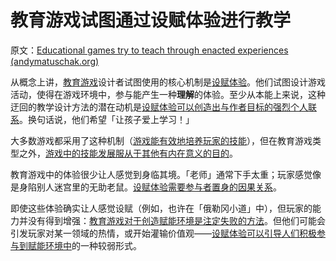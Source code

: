 # 教育游戏试图通过设赋体验进行教学

原文：[Educational games try to teach through enacted experiences (andymatuschak.org)](https://notes.andymatuschak.org/z5xCoFBNqoFjNHsWcsP4GbSPKqAG3dNzR6SXC)

从概念上讲，[教育游戏](https://notes.andymatuschak.org/z5YBATDEy9pSqzTgNhH6MhGqgkG8mAF7QTLK5)设计者试图使用的核心机制是[设赋体验](https://notes.andymatuschak.org/z3KASfpz5AmNmqM2m517Jbs1EvXrLN7NkeYWH)。他们试图设计游戏活动，使得在游戏环境中，参与能产生一种**理解**的体验。至少从本能上来说，这种迂回的教学设计方法的潜在动机是[设赋体验可以创造出与作者目标的强烈个人联系](https://notes.andymatuschak.org/z6rE2jCvARneUxogtFCTMafzJvYEKWFgb51c2)。换句话说，他们希望「让孩子爱上学习！」

大多数游戏都采用了这种机制（[游戏能有效地培养玩家的技能](https://notes.andymatuschak.org/z2j6v5xtfjaew5kff6fnwkhxlwqonxuua5ndg)），但在教育游戏类型之外，[游戏中的技能发展服从于其他有内在意义的目的](https://notes.andymatuschak.org/zeb2g4gblphxgkzavqq7v7iuqe5b8jghnfkw)。

教育游戏中的体验很少让人感觉到身临其境。「老师」通常下手太重；玩家感觉像是身陷别人迷宫里的无助老鼠。[设赋体验需要参与者置身的因果关系](https://notes.andymatuschak.org/z3JVez8dDfxTHY1K9tHUfLLcgLkUmXQ2HKXUU)。

即使这些体验确实让人感觉设赋（例如，也许在「俄勒冈小道」中），但玩家的能力并没有得到增强：[教育游戏对于创造赋能环境是注定失败的方法](https://notes.andymatuschak.org/z7wPt3dxX5hp6LK3PLUBTJXxk7kAhMuh8UDck)。但他们可能会引发玩家对某一领域的热情，或开始灌输价值观——[设赋体验可以引导人们积极参与到赋能环境中](https://notes.andymatuschak.org/z2FDTR2NfpW1AtA4SAETevmKC2uDGEHfKrbhG)的一种较弱形式。